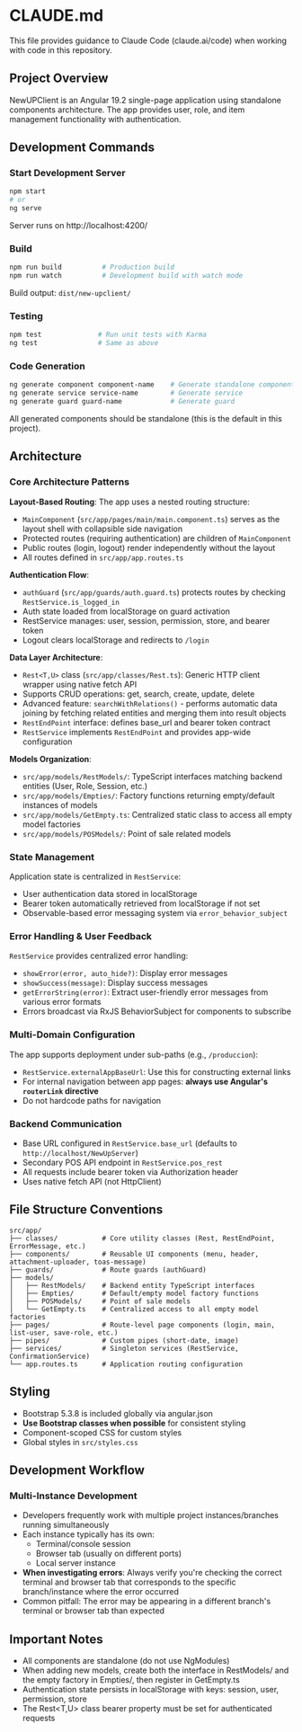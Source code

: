 # CLAUDE.md

This file provides guidance to Claude Code (claude.ai/code) when working with code in this repository.

## Project Overview

NewUPClient is an Angular 19.2 single-page application using standalone components architecture. The app provides user, role, and item management functionality with authentication.

## Development Commands

### Start Development Server
```bash
npm start
# or
ng serve
```
Server runs on http://localhost:4200/

### Build
```bash
npm run build          # Production build
npm run watch          # Development build with watch mode
```
Build output: `dist/new-upclient/`

### Testing
```bash
npm test              # Run unit tests with Karma
ng test               # Same as above
```

### Code Generation
```bash
ng generate component component-name    # Generate standalone component
ng generate service service-name        # Generate service
ng generate guard guard-name            # Generate guard
```

All generated components should be standalone (this is the default in this project).

## Architecture

### Core Architecture Patterns

**Layout-Based Routing**: The app uses a nested routing structure:
- `MainComponent` (`src/app/pages/main/main.component.ts`) serves as the layout shell with collapsible side navigation
- Protected routes (requiring authentication) are children of `MainComponent`
- Public routes (login, logout) render independently without the layout
- All routes defined in `src/app/app.routes.ts`

**Authentication Flow**:
- `authGuard` (`src/app/guards/auth.guard.ts`) protects routes by checking `RestService.is_logged_in`
- Auth state loaded from localStorage on guard activation
- RestService manages: user, session, permission, store, and bearer token
- Logout clears localStorage and redirects to `/login`

**Data Layer Architecture**:
- `Rest<T,U>` class (`src/app/classes/Rest.ts`): Generic HTTP client wrapper using native fetch API
- Supports CRUD operations: get, search, create, update, delete
- Advanced feature: `searchWithRelations()` - performs automatic data joining by fetching related entities and merging them into result objects
- `RestEndPoint` interface: defines base_url and bearer token contract
- `RestService` implements `RestEndPoint` and provides app-wide configuration

**Models Organization**:
- `src/app/models/RestModels/`: TypeScript interfaces matching backend entities (User, Role, Session, etc.)
- `src/app/models/Empties/`: Factory functions returning empty/default instances of models
- `src/app/models/GetEmpty.ts`: Centralized static class to access all empty model factories
- `src/app/models/POSModels/`: Point of sale related models

### State Management

Application state is centralized in `RestService`:
- User authentication data stored in localStorage
- Bearer token automatically retrieved from localStorage if not set
- Observable-based error messaging system via `error_behavior_subject`

### Error Handling & User Feedback

`RestService` provides centralized error handling:
- `showError(error, auto_hide?)`: Display error messages
- `showSuccess(message)`: Display success messages
- `getErrorString(error)`: Extract user-friendly error messages from various error formats
- Errors broadcast via RxJS BehaviorSubject for components to subscribe

### Multi-Domain Configuration

The app supports deployment under sub-paths (e.g., `/produccion`):
- `RestService.externalAppBaseUrl`: Use this for constructing external links
- For internal navigation between app pages: **always use Angular's `routerLink` directive**
- Do not hardcode paths for navigation

### Backend Communication

- Base URL configured in `RestService.base_url` (defaults to `http://localhost/NewUpServer`)
- Secondary POS API endpoint in `RestService.pos_rest`
- All requests include bearer token via Authorization header
- Uses native fetch API (not HttpClient)

## File Structure Conventions

```
src/app/
├── classes/           # Core utility classes (Rest, RestEndPoint, ErrorMessage, etc.)
├── components/        # Reusable UI components (menu, header, attachment-uploader, toas-message)
├── guards/            # Route guards (authGuard)
├── models/
│   ├── RestModels/    # Backend entity TypeScript interfaces
│   ├── Empties/       # Default/empty model factory functions
│   ├── POSModels/     # Point of sale models
│   └── GetEmpty.ts    # Centralized access to all empty model factories
├── pages/             # Route-level page components (login, main, list-user, save-role, etc.)
├── pipes/             # Custom pipes (short-date, image)
├── services/          # Singleton services (RestService, ConfirmationService)
└── app.routes.ts      # Application routing configuration
```

## Styling

- Bootstrap 5.3.8 is included globally via angular.json
- **Use Bootstrap classes when possible** for consistent styling
- Component-scoped CSS for custom styles
- Global styles in `src/styles.css`

## Development Workflow

### Multi-Instance Development
- Developers frequently work with multiple project instances/branches running simultaneously
- Each instance typically has its own:
  - Terminal/console session
  - Browser tab (usually on different ports)
  - Local server instance
- **When investigating errors**: Always verify you're checking the correct terminal and browser tab that corresponds to the specific branch/instance where the error occurred
- Common pitfall: The error may be appearing in a different branch's terminal or browser tab than expected

## Important Notes

- All components are standalone (do not use NgModules)
- When adding new models, create both the interface in RestModels/ and the empty factory in Empties/, then register in GetEmpty.ts
- Authentication state persists in localStorage with keys: session, user, permission, store
- The Rest<T,U> class bearer property must be set for authenticated requests

